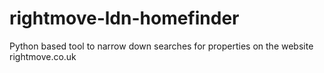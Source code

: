 # rightmove-ldn-homefinder
Python based tool to narrow down searches for properties on the website rightmove.co.uk
